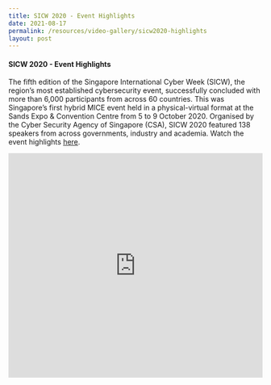 ```yaml
---
title: SICW 2020 - Event Highlights
date: 2021-08-17
permalink: /resources/video-gallery/sicw2020-highlights
layout: post
---
```

#### **SICW 2020 - Event Highlights**

The fifth edition of the Singapore International Cyber Week (SICW), the region’s most established cybersecurity event, successfully concluded with more than 6,000 participants from across 60 countries. This was Singapore’s first hybrid MICE event held in a physical-virtual format at the Sands Expo &amp; Convention Centre from 5 to 9 October 2020. Organised by the Cyber Security Agency of Singapore (CSA), SICW 2020 featured 138 speakers from across governments, industry and academia. Watch the event highlights [here](https://www.youtube.com/watch?v=Ox-U1kJqsHM).

<iframe src="https://www.youtube.com/embed/Ox-U1kJqsHM" title="YouTube video player" allow="accelerometer; autoplay; clipboard-write; encrypted-media; gyroscope; picture-in-picture" allowfullscreen="" width="100%" height="445" frameborder="0"></iframe>